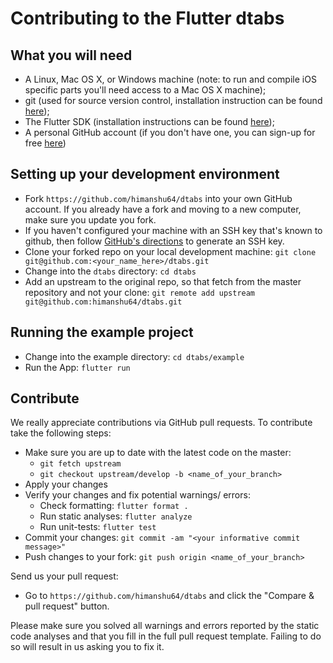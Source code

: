 # Contributing to the Flutter dtabs

## What you will need

- A Linux, Mac OS X, or Windows machine (note: to run and compile iOS specific parts you'll need access to a Mac OS X machine);
- git (used for source version control, installation instruction can be found [here](https://git-scm.com/));
- The Flutter SDK (installation instructions can be found [here](https://flutter.io/get-started/install/));
- A personal GitHub account (if you don't have one, you can sign-up for free [here](https://github.com/))

## Setting up your development environment

- Fork `https://github.com/himanshu64/dtabs` into your own GitHub account. If you already have a fork and moving to a new computer, make sure you update you fork.
- If you haven't configured your machine with an SSH key that's known to github, then
  follow [GitHub's directions](https://help.github.com/articles/generating-ssh-keys/)
  to generate an SSH key.
- Clone your forked repo on your local development machine: `git clone git@github.com:<your_name_here>/dtabs.git`
- Change into the `dtabs` directory: `cd dtabs`
- Add an upstream to the original repo, so that fetch from the master repository and not your clone: `git remote add upstream git@github.com:himanshu64/dtabs.git`

## Running the example project

- Change into the example directory: `cd dtabs/example`
- Run the App: `flutter run`

## Contribute

We really appreciate contributions via GitHub pull requests. To contribute take the following steps:

- Make sure you are up to date with the latest code on the master:
  - `git fetch upstream`
  - `git checkout upstream/develop -b <name_of_your_branch>`
- Apply your changes
- Verify your changes and fix potential warnings/ errors:
  - Check formatting: `flutter format .`
  - Run static analyses: `flutter analyze`
  - Run unit-tests: `flutter test`
- Commit your changes: `git commit -am "<your informative commit message>"`
- Push changes to your fork: `git push origin <name_of_your_branch>`

Send us your pull request:

- Go to `https://github.com/himanshu64/dtabs` and click the "Compare & pull request" button.

Please make sure you solved all warnings and errors reported by the static code analyses and that you fill in the full pull request template. Failing to do so will result in us asking you to fix it.
